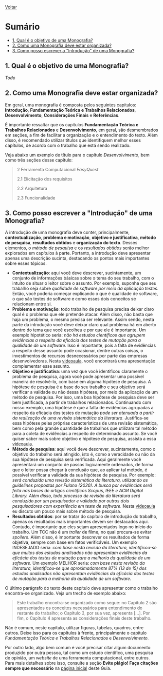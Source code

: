 [Voltar](README.md)

# Sumário  <!-- omit in toc -->
- [1. Qual é o objetivo de uma Monografia?](#1-qual-é-o-objetivo-de-uma-monografia)
- [2. Como uma Monografia deve estar organizada?](#2-como-uma-monografia-deve-estar-organizada)
- [3. Como posso escrever a "Introdução" de uma Monografia?](#3-como-posso-escrever-a-introdução-de-uma-monografia)

## 1. Qual é o objetivo de uma Monografia?
*Todo*

## 2. Como uma Monografia deve estar organizada?
Em geral, uma monografia é composta pelos seguintes capítulos: **Introdução**, **Fundamentação Teórica e Trabalhos Relacionados**, **Desenvolvimento**, **Considerações Finais** e **Referências**. 

É importante ressaltar que os capítulos **Fundamentação Teórica e Trabalhos Relacionados** e **Desenvolvimento**, em geral, são desmembrados em seções, a fim de facilitar a organização e o entendimento do texto. Além disso, é recomendado utilizar títulos que identifiquem melhor esses capítulos, de acordo com o trabalho que está sendo realizado.

Veja abaixo um exemplo de título para o capítulo *Desenvolvimento*, bem como três seções desse capítulo:

> 2 Ferramenta Computacional *EasyQuest*
> 
> 2.1 Elicitação dos requisitos 
> 
> 2.2 Arquitetura 
> 
> 2.3 Funcionalidade

## 3. Como posso escrever a "Introdução" de uma Monografia?
A introdução de uma monografia deve conter, principalmente, **contextualização**, **problema e motivação**, **objetivo e justificativa**, **método de pesquisa**, **resultados obtidos** e **organização do texto**. Desses elementos, o *método de pesquisa* e os *resultados obtidos* serão melhor explorados em capítulos à parte. Portanto, a introdução deve apresentar apenas uma descrição sucinta, destacando os pontos mais importantes sobre esses tópicos.

- **Contextualização**: aqui você deve descrever, sucintamente, um conjunto de informações básicas sobre o tema do seu trabalho, com o intuito de situar o leitor sobre o assunto. Por exemplo, suponha que seu trabalho seja sobre *qualidade de software por meio da aplicação testes*. Então, você poderia começar explicando o que é qualidade de software, o que são testes de software e como esses dois conceitos se relacionam entre si.
- **Problema e motivação**: todo trabalho de pesquisa precisa deixar claro qual é o problema que ele pretende atacar. Além disso, não basta que haja um problema, o mesmo precisa ser relevante. Assim sendo, nesta parte da introdução você deve deixar claro qual problema há em aberto dentro do tema que você escolheu e por que ele é importante. Um exemplo hipotético seria: *não há estudos científicos que agrupem evidências a respeito da eficácia dos testes de mutação para a qualidade de um software*. Isso é importante, pois a falta de evidências a respeito desse assunto pode ocasionar, dentre outras coisas, o investimentos de recursos desnecessários por parte das empresas desenvolvedoras. Nesta [videoaula](https://www.youtube.com/watch?v=Qs9EmXEJ4tM), você encontrará uma apresentação complementar esse assunto.
- **Objetivo e justificativa**: uma vez que você identificou claramente o problema de pesquisa, agora você pode apresentar uma possível maneira de resolvê-lo, com base em alguma hipótese de pesquisa. A hipótese de pesquisa é a base do seu trabalho e seu objetivo será verificar a validade ou não dessa hipótese, por meio da aplicação de um método de pesquisa. Por isso, uma boa hipótese de pesquisa deve ser bem justificada, a partir de trabalhos relacionados. Continuando com nosso exemplo, uma hipótese é que a falta de evidências agrupadas a respeito da eficácia dos testes de mutação *pode ser atenuada a partir da realização de uma revisão sistemática da literatura*. Justifica-se essa hipótese pelas próprias características de uma revisão sistemática, bem como pela grande quantidade de trabalhos que utilizam tal método para a coleta de evidências a respeito de determinado assunto. Se você quiser saber mais sobre objetivo e hipótese de pesquisa, assista a essa [videoaula](https://www.youtube.com/watch?v=oxFPDYhhfKA).
- **Método de pesquisa**: aqui você deve descrever, sucintamente, como o objetivo do trabalho será atingido, isto é, como a veracidade ou não da sua hipótese de pesquisa será verificada. Aqui geralmente você apresentará um conjunto de passos logicamente ordenados, de forma que o leitor possa chegar à conclusão que, ao aplicar tal método, é possível verificar a validade da sua hipótese de pesquisa. Por exemplo: *será conduzida uma revisão sistemática da literatura, utilizando as *guidelines* propostas por Fulano (2020). A busca por evidências será feita nas bases de artigos científicos *Scopus*, *IEEE* e *ACM Digital Library*. Além disso, todo processo de revisão da literatura será conduzido por um pesquisador e validado por outros dois pesquisadores com experiência em teste de software*. Nesta [videoaula](https://www.youtube.com/watch?v=fORF159WFS0) eu discuto um pouco mais sobre método de pesquisa.
- **Resultados obtidos**: por se tratar do capítulo de introdução do trabalho, apenas os resultados mais importantes devem ser destacados aqui. Contudo, é importante que eles sejam apresentados logo no início do trabalho. Um TCC não é um *trailer* de filme, no qual procura-se evitar *spoilers*. Além disso, é importante descrever os resultados de forma objetiva, sempre com base em fatos verificáveis. Um exemplo INDESEJADO seria: *com base nesta revisão da literatura, identificou-se que *muitos* dos estudos analisados não apresentam evidências da eficácia dos testes de mutação para a melhoria da qualidade de um software*. Um exemplo MELHOR seria: *com base nesta revisão da literatura, identificou-se que aproximadamente 87% (13 de 15) dos estudos analisados não apresentam evidências da eficácia dos testes de mutação para a melhoria da qualidade de um software*.

O último parágrafo do texto deste capítulo deve apresentar como o trabalho encontra-se organizado. Veja um trecho de exemplo abaixo: 

> Este trabalho encontra-se organizado como segue: no Capítulo 2 são apresentados os conceitos necessários para entendimento do restante do trabalho; o Capítulo 3, por sua vez, apresenta [...]. Por fim, o Capítulo 4 apresenta as considerações finais deste trabalho.

Não é comum, neste capítulo, utilizar figuras, tabelas, quadros, entre outros. Deixe isso para os capítulos à frente, principalmente o capítulo *Fundamentação Teórica e Trabalhos Relacionados* e *Desenvolvimento*.

Por outro lado, algo bem comum é você precisar citar algum documento produzido por outra pessoa, tal como um estudo científico, uma pesquisa de opinião, um *website* de uma ferramenta computacional, entre outros. Para mais detalhes sobre isso, consulte a seção **Evite plágio! Faça citações sempre que necessário** na [página inicial](README.md#36-evite-plágio-faça-citações-sempre-que-necessário) deste Guia.
